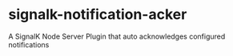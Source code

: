 # signalk-notification-acker
A SignalK Node Server Plugin that auto acknowledges configured notifications
